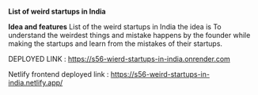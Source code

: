 **List of weird startups in India**

**Idea and features**
 List of the weird startups in India  the idea is  To understand the weirdest things and mistake happens by the founder while making the startups and learn from the mistakes of their startups.


DEPLOYED LINK : https://s56-wierd-startups-in-india.onrender.com

Netlify frontend deployed link : https://s56-weird-startups-in-india.netlify.app/